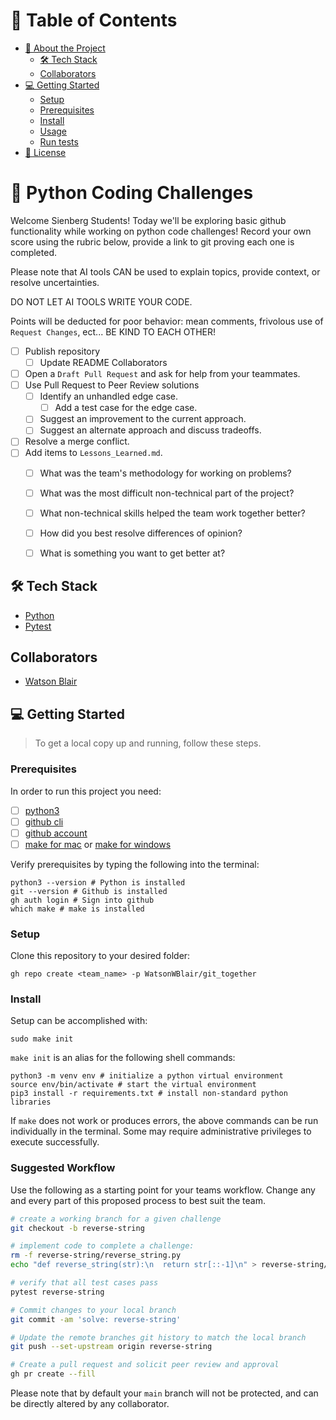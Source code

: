 # 📗 Table of Contents

- [📖 About the Project](#about-project)
  - [🛠 Tech Stack](#tech-stack)
  - [Collaborators](#collaborators)
- [💻 Getting Started](#getting-started)
  - [Setup](#setup)
  - [Prerequisites](#prerequisites)
  - [Install](#install)
  - [Usage](#usage)
  - [Run tests](#run-tests)
- [📝 License](#license)

<!-- PROJECT DESCRIPTION -->

# 📖 Python Coding Challenges <a name="about-project"></a>

Welcome Sienberg Students! Today we'll be exploring basic github functionality while working on python code challenges!
Record your own score using the rubric below, provide a link to git proving each one is completed.

Please note that AI tools CAN be used to explain topics, provide context, or resolve uncertainties.

DO NOT LET AI TOOLS WRITE YOUR CODE.

Points will be deducted for poor behavior: mean comments, frivolous use of `Request Changes`, ect... BE KIND TO EACH OTHER!

- [ ] Publish repository
  - [ ] Update README Collaborators
- [ ] Open a `Draft Pull Request` and ask for help from your teammates.
- [ ] Use Pull Request to Peer Review solutions
  - [ ] Identify an unhandled edge case.
    - [ ] Add a test case for the edge case.
  - [ ] Suggest an improvement to the current approach.
  - [ ] Suggest an alternate approach and discuss tradeoffs.
- [ ] Resolve a merge conflict.
- [ ] Add items to `Lessons_Learned.md`.
  - [ ] What was the team's methodology for working on problems?
  - [ ] What was the most difficult non-technical part of the project?
  - [ ] What non-technical skills helped the team work together better?
  - [ ] How did you best resolve differences of opinion?
  - [ ] What is something you want to get better at?


## 🛠 Tech Stack <a name="tech-stack"></a>
- [Python](https://www.python.org/)
- [Pytest](https://docs.pytest.org/en/7.2.x/)


## Collaborators <a name="collaborators"></a>
- [Watson Blair](https://github.com/WatsonWBlair)


<!-- GETTING STARTED -->

## 💻 Getting Started <a name="getting-started"></a>

> To get a local copy up and running, follow these steps.

### Prerequisites

In order to run this project you need:

- [ ] [python3](https://docs.python-guide.org/starting/install3/osx/)
- [ ] [github cli](https://github.com/cli/cli#installation)
- [ ] [github account](https://github.com/)
- [ ] [make for mac](https://formulae.brew.sh/formula/make) or [make for windows](https://gnuwin32.sourceforge.net/packages/make.htm)

Verify prerequisites by typing the following into the terminal:
```Shell
python3 --version # Python is installed
git --version # Github is installed
gh auth login # Sign into github
which make # make is installed
```

### Setup

Clone this repository to your desired folder:

```Shell
gh repo create <team_name> -p WatsonWBlair/git_together
```


### Install

Setup can be accomplished with:
```Shell
sudo make init
```

`make init` is an alias for the following shell commands:
```Shell
python3 -m venv env # initialize a python virtual environment
source env/bin/activate # start the virtual environment
pip3 install -r requirements.txt # install non-standard python libraries
```
If `make` does not work or produces errors, the above commands can be run individually in the terminal.
Some may require administrative privileges to execute successfully.

### Suggested Workflow

Use the following as a starting point for your teams workflow. Change any and every part of this proposed process to best suit the team.

```bash
# create a working branch for a given challenge
git checkout -b reverse-string 

# implement code to complete a challenge:
rm -f reverse-string/reverse_string.py
echo "def reverse_string(str):\n  return str[::-1]\n" > reverse-string/reverse_string.py

# verify that all test cases pass
pytest reverse-string

# Commit changes to your local branch
git commit -am 'solve: reverse-string'

# Update the remote branches git history to match the local branch
git push --set-upstream origin reverse-string

# Create a pull request and solicit peer review and approval
gh pr create --fill
```

Please note that by default your `main` branch will not be protected, and can be directly altered by any collaborator.
